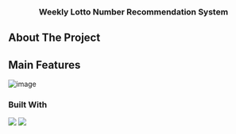   <h3 align="center">Weekly Lotto Number Recommendation System</h3>

  <!-- ABOUT THE PROJECT -->
## About The Project

## Main Features
![image](https://github.com/guswns00123/Weekly_Recommend_LottoNum/assets/65805176/acd13bd4-0643-467c-90fb-7b3ead55373a)

### Built With
 <img src="https://img.shields.io/badge/Apache Ariflow-017CEE?style=flat&logo=ApacheAriflow&logoColor=white"/>
  <img src="https://img.shields.io/badge/postgresql-4169E1?style=flat&logo=postgresql&logoColor=white"/>
